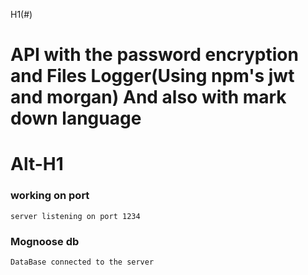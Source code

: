 H1(#)
# API with the password encryption and Files Logger(Using npm's jwt and morgan) And also with mark down language 

Alt-H1
===================================================================================


### working on port 
`server listening on port 1234`

### Mognoose db
`DataBase connected to the server`